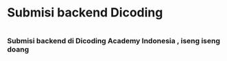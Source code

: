 <h1>Submisi backend Dicoding<h1>
<h3>Submisi backend di Dicoding Academy Indonesia , iseng iseng doang<h3>
